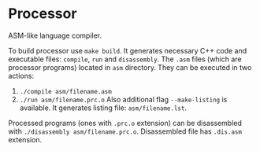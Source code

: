 # Processor

ASM-like language compiler.

To build processor use `make build`. It generates necessary C++ code and executable files: `compile`, `run` and `disassembly`.
The `.asm` files (which are processor programs) located in `asm` directory. They can be executed in two actions:
1. `./compile asm/filename.asm`
2. `./run asm/filename.prc.o` Also additional flag `--make-listing` is available. It generates listing file: `asm/filename.lst`.

Processed programs (ones with `.prc.o` extension) can be disassembled with `./disassembly asm/filename.prc.o`. Disassembled file has `.dis.asm` extension.

